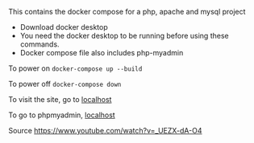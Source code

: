 This contains the docker compose for a php, apache and mysql project

- Download docker desktop
- You need the docker desktop to be running before using these commands.
- Docker compose file also includes php-myadmin

To power on
```docker-compose up --build```

To power off
```docker-compose down```

To visit the site, go to [localhost](http://localhost/)

To go to phpmyadmin, [localhost](http://localhost:8001/)


Source
https://www.youtube.com/watch?v=_UEZX-dA-O4